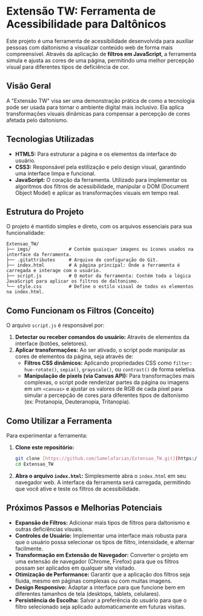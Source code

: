 # Extensão TW: Ferramenta de Acessibilidade para Daltônicos

Este projeto é uma ferramenta de acessibilidade desenvolvida para auxiliar pessoas com daltonismo a visualizar conteúdo web de forma mais compreensível. Através da aplicação de **filtros em JavaScript**, a ferramenta simula e ajusta as cores de uma página, permitindo uma melhor percepção visual para diferentes tipos de deficiência de cor.

## Visão Geral

A "Extensão TW" visa ser uma demonstração prática de como a tecnologia pode ser usada para tornar o ambiente digital mais inclusivo. Ela aplica transformações visuais dinâmicas para compensar a percepção de cores afetada pelo daltonismo.

## Tecnologias Utilizadas

* **HTML5:** Para estruturar a página e os elementos da interface do usuário.
* **CSS3:** Responsável pela estilização e pelo design visual, garantindo uma interface limpa e funcional.
* **JavaScript:** O coração da ferramenta. Utilizado para implementar os algoritmos dos filtros de acessibilidade, manipular o DOM (Document Object Model) e aplicar as transformações visuais em tempo real.

## Estrutura do Projeto

O projeto é mantido simples e direto, com os arquivos essenciais para sua funcionalidade:
```
Extensao_TW/
├── imgs/              # Contém quaisquer imagens ou ícones usados na interface da ferramenta.
├── .gitattributes     # Arquivo de configuração do Git.
├── index.html         # A página principal: Onde a ferramenta é carregada e interage com o usuário.
├── script.js          # O motor da ferramenta: Contém toda a lógica JavaScript para aplicar os filtros de daltonismo.
└── style.css          # Define o estilo visual de todos os elementos na index.html.
```
## Como Funcionam os Filtros (Conceito)

O arquivo `script.js` é responsável por:
1.  **Detectar ou receber comandos do usuário:** Através de elementos da interface (botões, seletores).
2.  **Aplicar transformações:** Ao ser ativado, o script pode manipular as cores de elementos da página, seja através de:
    * **Filtros CSS dinâmicos:** Aplicando propriedades CSS como `filter: hue-rotate()`, `sepia()`, `grayscale()`, ou `contrast()` de forma seletiva.
    * **Manipulação de pixels (via Canvas API):** Para transformações mais complexas, o script pode renderizar partes da página ou imagens em um `<canvas>` e ajustar os valores de RGB de cada pixel para simular a percepção de cores para diferentes tipos de daltonismo (ex: Protanopia, Deuteranopia, Tritanopia).

## Como Utilizar a Ferramenta

Para experimentar a ferramenta:

1.  **Clone este repositório:**
    ```bash
    git clone [https://github.com/Samelafarias/Extensao_TW.git](https://github.com/Samelafarias/Extensao_TW.git)
    cd Extensao_TW
    ```
2.  **Abra o arquivo `index.html`:** Simplesmente abra o `index.html` em seu navegador web. A interface da ferramenta será carregada, permitindo que você ative e teste os filtros de acessibilidade.

## Próximos Passos e Melhorias Potenciais

* **Expansão de Filtros:** Adicionar mais tipos de filtros para daltonismo e outras deficiências visuais.
* **Controles de Usuário:** Implementar uma interface mais robusta para que o usuário possa selecionar os tipos de filtro, intensidade, e alternar facilmente.
* **Transformação em Extensão de Navegador:** Converter o projeto em uma extensão de navegador (Chrome, Firefox) para que os filtros possam ser aplicados em qualquer site visitado.
* **Otimização de Performance:** Garantir que a aplicação dos filtros seja fluida, mesmo em páginas complexas ou com muitas imagens.
* **Design Responsivo:** Adaptar a interface para que funcione bem em diferentes tamanhos de tela (desktops, tablets, celulares).
* **Persistência de Escolha:** Salvar a preferência do usuário para que o filtro selecionado seja aplicado automaticamente em futuras visitas.
